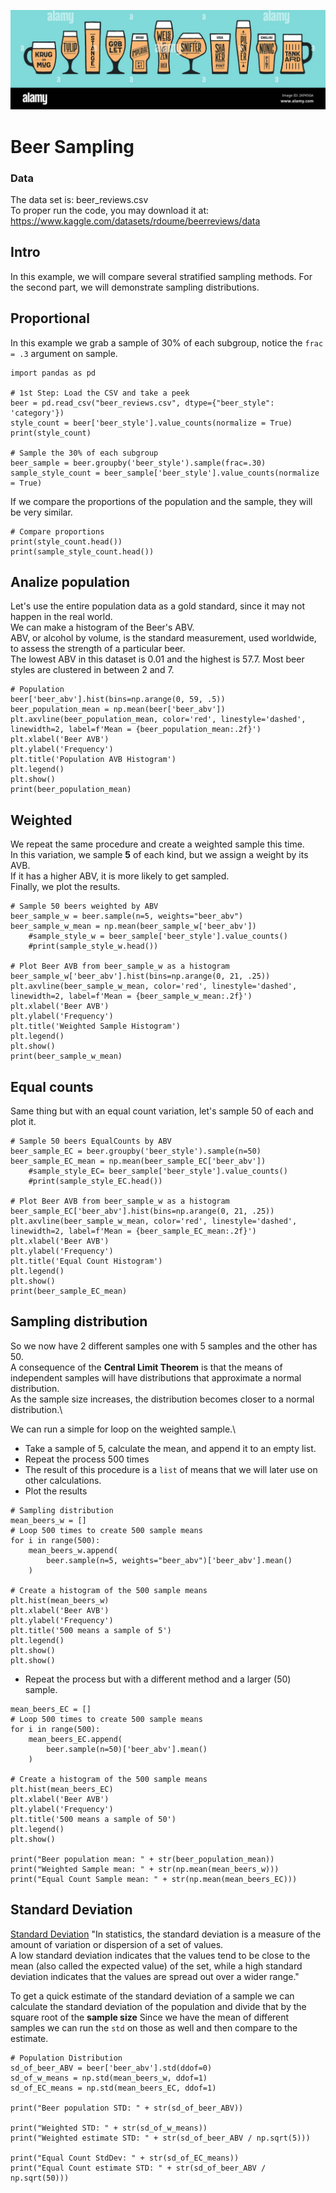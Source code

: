![Beer Banner](/assets/images/beer_banner.jpg)

# Beer Sampling
### Data
The data set is: beer_reviews.csv\
To proper run the code, you may download it at:\
https://www.kaggle.com/datasets/rdoume/beerreviews/data

## Intro 

In this example, we will compare several stratified sampling methods. For the second part, we will demonstrate sampling distributions.

## Proportional

In this example we grab a sample of 30% of each subgroup, notice the `frac = .3` argument on sample.

```
import pandas as pd

# 1st Step: Load the CSV and take a peek
beer = pd.read_csv("beer_reviews.csv", dtype={"beer_style": 'category'})
style_count = beer['beer_style'].value_counts(normalize = True)
print(style_count)

# Sample the 30% of each subgroup
beer_sample = beer.groupby('beer_style').sample(frac=.30)
sample_style_count = beer_sample['beer_style'].value_counts(normalize = True)
```
If we compare the proportions of the population and the sample, they will be very similar.

```
# Compare proportions
print(style_count.head())
print(sample_style_count.head())
```

## Analize population

Let's use the entire population data as a gold standard, since it may not happen in the real world.\
We can make a histogram of the Beer's ABV.\
ABV, or alcohol by volume, is the standard measurement, used worldwide, to assess the strength of a particular beer.\
The lowest ABV in this dataset is 0.01 and the highest is 57.7. Most beer styles are clustered in between 2 and 7.

```
# Population
beer['beer_abv'].hist(bins=np.arange(0, 59, .5))
beer_population_mean = np.mean(beer['beer_abv'])
plt.axvline(beer_population_mean, color='red', linestyle='dashed', linewidth=2, label=f'Mean = {beer_population_mean:.2f}')
plt.xlabel('Beer AVB')
plt.ylabel('Frequency')
plt.title('Population AVB Histogram')
plt.legend()
plt.show()
print(beer_population_mean)
```

## Weighted
We repeat the same procedure and create a weighted sample this time.\
In this variation, we sample **5** of each kind, but we assign a weight by its AVB.\
If it has a higher ABV, it is more likely to get sampled.\
Finally, we plot the results.

```
# Sample 50 beers weighted by ABV
beer_sample_w = beer.sample(n=5, weights="beer_abv")
beer_sample_w_mean = np.mean(beer_sample_w['beer_abv'])
    #sample_style_w = beer_sample['beer_style'].value_counts()
    #print(sample_style_w.head())

# Plot Beer AVB from beer_sample_w as a histogram
beer_sample_w['beer_abv'].hist(bins=np.arange(0, 21, .25))
plt.axvline(beer_sample_w_mean, color='red', linestyle='dashed', linewidth=2, label=f'Mean = {beer_sample_w_mean:.2f}')
plt.xlabel('Beer AVB')
plt.ylabel('Frequency')
plt.title('Weighted Sample Histogram')
plt.legend()
plt.show()
print(beer_sample_w_mean)
```

## Equal counts
Same thing but with an equal count variation, let's sample 50 of each and plot it.

```
# Sample 50 beers EqualCounts by ABV
beer_sample_EC = beer.groupby('beer_style').sample(n=50)
beer_sample_EC_mean = np.mean(beer_sample_EC['beer_abv'])
    #sample_style_EC= beer_sample['beer_style'].value_counts()
    #print(sample_style_EC.head())

# Plot Beer AVB from beer_sample_w as a histogram
beer_sample_EC['beer_abv'].hist(bins=np.arange(0, 21, .25))
plt.axvline(beer_sample_w_mean, color='red', linestyle='dashed', linewidth=2, label=f'Mean = {beer_sample_EC_mean:.2f}')
plt.xlabel('Beer AVB')
plt.ylabel('Frequency')
plt.title('Equal Count Histogram')
plt.legend()
plt.show()
print(beer_sample_EC_mean)
```

## Sampling distribution
So we now have 2 different samples one with 5 samples and the other has 50.\
A consequence of the **Central Limit Theorem** is that the means of independent samples will have distributions that approximate a normal distribution.\
As the sample size increases, the distribution becomes closer to a normal distribution.\

We can run a simple for loop on the weighted sample.\ 
* Take a sample of 5, calculate the mean, and append it to an empty list.
* Repeat the process 500 times
* The result of this procedure is a `list` of means that we will later use on other calculations.
* Plot the results

```
# Sampling distribution
mean_beers_w = []
# Loop 500 times to create 500 sample means
for i in range(500):
	mean_beers_w.append(
    	beer.sample(n=5, weights="beer_abv")['beer_abv'].mean()
	)

# Create a histogram of the 500 sample means
plt.hist(mean_beers_w)
plt.xlabel('Beer AVB')
plt.ylabel('Frequency')
plt.title('500 means a sample of 5')
plt.legend()
plt.show()
plt.show()
```

* Repeat the process but with a different method and a larger (50) sample.

```
mean_beers_EC = []
# Loop 500 times to create 500 sample means
for i in range(500):
	mean_beers_EC.append(
    	beer.sample(n=50)['beer_abv'].mean()
	)

# Create a histogram of the 500 sample means
plt.hist(mean_beers_EC)
plt.xlabel('Beer AVB')
plt.ylabel('Frequency')
plt.title('500 means a sample of 50')
plt.legend()
plt.show()

print("Beer population mean: " + str(beer_population_mean))
print("Weighted Sample mean: " + str(np.mean(mean_beers_w)))
print("Equal Count Sample mean: " + str(np.mean(mean_beers_EC)))
```

## Standard Deviation
[Standard Deviation](https://en.wikipedia.org/wiki/Standard_deviation)
"In statistics, the standard deviation is a measure of the amount of variation or dispersion of a set of values.\
A low standard deviation indicates that the values tend to be close to the mean (also called the expected value) of the set, while a high standard deviation indicates that the values are spread out over a wider range."

To get a quick estimate of the standard deviation of a sample we can calculate the standard deviation of the population and divide that by the square root of the **sample size**
Since we have the mean of different samples we can run the `std` on those as well and then compare to the estimate.

```
# Population Distribution
sd_of_beer_ABV = beer['beer_abv'].std(ddof=0)
sd_of_w_means = np.std(mean_beers_w, ddof=1)
sd_of_EC_means = np.std(mean_beers_EC, ddof=1)

print("Beer population STD: " + str(sd_of_beer_ABV))
 
print("Weighted STD: " + str(sd_of_w_means))
print("Weighted estimate STD: " + str(sd_of_beer_ABV / np.sqrt(5)))

print("Equal Count StdDev: " + str(sd_of_EC_means))
print("Equal Count estimate STD: " + str(sd_of_beer_ABV / np.sqrt(50)))
```


